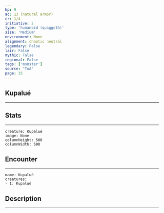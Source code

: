 ```yaml
---
hp: 9
ac: 13 (natural armor)
cr: 1/4
initiative: 2
type: 'humanoid (quaggoth)'    
size: 'Medium'
environment: None
alignment: chaotic neutral
legendary: False
lair: False
mythic: False
regional: False
tags: ['monster']
source: "ToA"
page: 35
---
```


## Kupalué
---



## Stats
---

```statblock
creature: Kupalué
image: None
columnHeight: 500
columnWidth: 500
```

## Encounter
---

```encounter-table
name: Kupalué
creatures:
- 1: Kupalué
```

## Description
---




